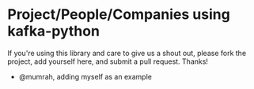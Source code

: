 # Project/People/Companies using kafka-python

If you're using this library and care to give us a shout out, please fork the project,
add yourself here, and submit a pull request. Thanks!

* @mumrah, adding myself as an example
